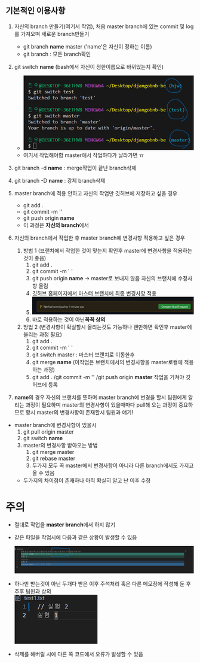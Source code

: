 ## 기본적인 이용사항
1. 자신의 branch 만들기(여기서 작업), 처음 master branch에 있는 commit 및 log를 가져오며 새로운 branch만들기
   - git branch **name** master ('name'은 자신이 정하는 이름)
   - git branch : 모든 branch확인
2. git switch **name** (bash에서 자신이 정한이름으로 바뀌었는지 확인)
   - ![Alt text](image/branch.png)
   - 여기서 작업해야함 master에서 작업하다가 날라가면 ㅠ
3. git branch -d **name** :  merge작업이 끝난 branch삭제
4. git branch -D **name** :  강제 branch삭제

5. master branch에 적용 안하고 자신의 작업만 깃허브에 저장하고 싶을 경우
   - git add .
   - git commit -m ''
   - git push origin **name**
   - 이 과정은 **자신의 branch**에서

   
6. 자신의 branch에서 작업한 후 master branch에 변경사항 적용하고 싶은 경우
   1. 방법 1 (브랜치에서 작업한 것이 맞는지 확인후 master에 변경사항을 적용하는것이 좋음)
        1. git add .
        2. git commit -m ' '
        3. git push origin **name** -> master로 보내지 않음 자신의 브랜치에 수정사항 올림
        4. 깃허브 홈페이지에서 마스터 브랜치에 최종 변경사항 적용
        5. ![Alt text](image/변경사항적용.png)
        6. 바로 적용하는 것이 아닌**꼭꼭 상의**
   2. 방법 2 (변경사항이 확실할시 올리는것도 가능하나 왠만하면 확인후 master에 올리는 과정 필요)
        1. git add .
        2. git commit -m ' '
        3. git switch master : 마스터 브랜치로 이동한후
        4. git merge **name** (이작업은 브랜치에서의 변경사항을 master로컬에 적용하는 과정)
        5. git add . /git commit -m '' /git push origin **master** 작업을 거쳐야 깃허브에 등록

7. **name**의 경우 자신의 브랜치를 뜻하며 master branch에 변경을 할시 팀원에게 알리는 과정이 필요하며
master의 변경사항이 있을때마다 pull해 오는 과정이 중요하므로 항시 master의 변경사항이 존재할시 팀원과 얘기!

- master branch에 변경사항이 있을시
  1. git pull origin master
  2. git switch **name**
  3. master의 변경사항 받아오는 방법
     1. git merge master  
     2. git rebase master
     3. 두가지 모두 꼭 master에서 변경사항이 아니라 다른 branch에서도 가지고 올 수 있음
    - 두가지의 차이점이 존재하나 아직 확실히 알고 난 이후 수정

# 주의

- 절대로 작업을 **master branch**에서 하지 않기
- 같은 파일을 작업시에 다음과 같은 상황이 발생할 수 있음   

  ![Alt text](image/merge주의사항.png)
- 하나만 받는것이 아닌 두개다 받은 이후 주석처리 혹은 다른 메모장에 작성해 둔 후 추후 팀원과 상의   
  ![Alt text](image/merge주의사항2.png)
- 삭제를 해버릴 시에 다른 쪽 코드에서 오류가 발생할 수 있음